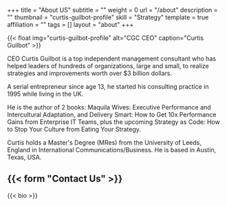 +++
title = "About US"
subtitle = ""
weight = 0
url = "/about"
description = ""
thumbnail = "curtis-guilbot-profile"
skill = "Strategy"
template = true
affiliation = ""
tags = []
layout = "about"
+++

{{< float img="curtis-guilbot-profile" alt="CGC CEO" caption="Curtis Guilbot" >}}

CEO Curtis Guilbot is a top independent management consultant who has helped leaders of hundreds of organizations, large and small, to realize strategies and improvements worth over $3 billion dollars.

A serial entrepreneur since age 13, he started his consulting practice in 1995 while living in the UK.

He is the author of 2 books: Maquila Wives: Executive Performance and Intercultural Adaptation, and Delivery Smart: How to Get 10x Performance Gains from Enterprise IT Teams, plus the upcoming Strategy as Code: How to Stop Your Culture from Eating Your Strategy.

Curtis holds a Master's Degree (MRes) from the University of Leeds, England in International Communications/Business. He is based in Austin, Texas, USA.

{{< form "Contact Us" >}}
---

{{< bio >}}
